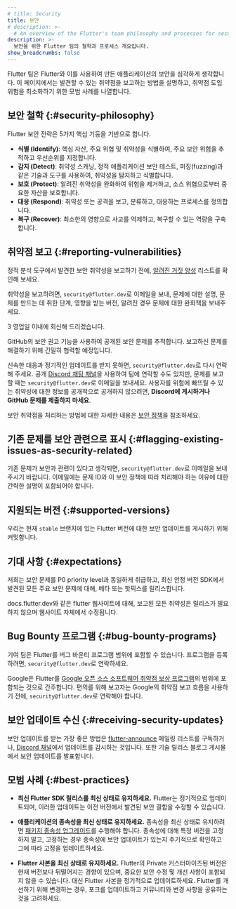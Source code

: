 ```yaml
---
# title: Security
title: 보안
# description: >-
  # An overview of the Flutter's team philosophy and processes for security.
description: >-
  보안을 위한 Flutter 팀의 철학과 프로세스 개요입니다.
show_breadcrumbs: false
---
```


Flutter 팀은 Flutter와 이를 사용하여 만든 애플리케이션의 보안을 심각하게 생각합니다. 
이 페이지에서는 발견할 수 있는 취약점을 보고하는 방법을 설명하고, 
취약점 도입 위험을 최소화하기 위한 모범 사례를 나열합니다.

## 보안 철학 {:#security-philosophy}

Flutter 보안 전략은 5가지 핵심 기둥을 기반으로 합니다.

* **식별 (Identify)**: 핵심 자산, 주요 위협 및 취약성을 식별하여, 주요 보안 위험을 추적하고 우선순위를 지정합니다.
* **감지 (Detect)**: 취약성 스캐닝, 정적 애플리케이션 보안 테스트, 퍼징(fuzzing)과 같은 기술과 도구를 사용하여, 
  취약성을 탐지하고 식별합니다.
* **보호 (Protect)**: 알려진 취약성을 완화하여 위험을 제거하고, 소스 위협으로부터 중요한 자산을 보호합니다.
* **대응 (Respond)**: 취약성 또는 공격을 보고, 분류하고, 대응하는 프로세스를 정의합니다.
* **복구 (Recover)**: 최소한의 영향으로 사고를 억제하고, 복구할 수 있는 역량을 구축합니다.

## 취약점 보고 {:#reporting-vulnerabilities}

정적 분석 도구에서 발견한 보안 취약성을 보고하기 전에, 
[알려진 거짓 양성][known false positives] 리스트를 확인해 보세요.

취약성을 보고하려면, `security@flutter.dev`로 이메일을 보내, 
문제에 대한 설명, 문제를 만드는 데 취한 단계, 영향을 받는 버전, 알려진 경우 문제에 대한 완화책을 보내주세요.

3 영업일 이내에 회신해 드리겠습니다.

GitHub의 보안 권고 기능을 사용하여 공개된 보안 문제를 추적합니다. 
보고하신 문제를 해결하기 위해 긴밀히 협력할 예정입니다.

신속한 대응과 정기적인 업데이트를 받지 못하면, `security@flutter.dev`로 다시 연락해 주세요. 
공개 [Discord 채팅 채널][Discord chat channels]을 사용하여 팀에 연락할 수도 있지만, 
문제를 보고할 때는 `security@flutter.dev`로 이메일을 보내세요. 
사용자를 위험에 빠뜨릴 수 있는 취약성에 대한 정보를 공개적으로 공개하지 않으려면, 
**Discord에 게시하거나 GitHub 문제를 제출하지 마세요**.

보안 취약점을 처리하는 방법에 대한 자세한 내용은 [보안 정책][security policy]을 참조하세요.

[Discord chat channels]: {{site.repo.flutter}}/blob/master/docs/contributing/Chat.md
[known false positives]: /reference/security-false-positives
[security policy]: {{site.repo.flutter}}/security/policy

## 기존 문제를 보안 관련으로 표시 {:#flagging-existing-issues-as-security-related}

기존 문제가 보안과 관련이 있다고 생각되면, 
`security@flutter.dev`로 이메일을 보내주시기 바랍니다. 
이메일에는 문제 ID와 이 보안 정책에 따라 처리해야 하는 이유에 대한 간략한 설명이 포함되어야 합니다.

## 지원되는 버전 {:#supported-versions}

우리는 현재 `stable` 브랜치에 있는 Flutter 버전에 대한 보안 업데이트를 게시하기 위해 커밋합니다.

## 기대 사항 {:#expectations}

저희는 보안 문제를 P0 priority level과 동일하게 취급하고, 
최신 안정 버전 SDK에서 발견된 모든 주요 보안 문제에 대해, 
베타 또는 핫픽스를 릴리스합니다.

docs.flutter.dev와 같은 flutter 웹사이트에 대해, 
보고된 모든 취약성은 릴리스가 필요하지 않으며 웹사이트 자체에서 수정됩니다.

## Bug Bounty 프로그램 {:#bug-bounty-programs}

기여 팀은 Flutter를 버그 바운티 프로그램 범위에 포함할 수 있습니다. 
프로그램을 등록하려면, `security@flutter.dev`로 연락하세요.

Google은 Flutter를 [Google 오픈 소스 소프트웨어 취약점 보상 프로그램][google-oss-vrp]의 범위에 포함되는 것으로 간주합니다. 
편의를 위해 보고자는 Google의 취약점 보고 흐름을 사용하기 전에, `security@flutter.dev`로 연락해야 합니다.

[google-oss-vrp]: https://bughunters.google.com/open-source-security

## 보안 업데이트 수신 {:#receiving-security-updates}

보안 업데이트를 받는 가장 좋은 방법은 [flutter-announce][] 메일링 리스트를 구독하거나, 
[Discord 채널][Discord channel]에서 업데이트를 감시하는 것입니다. 
또한 기술 릴리스 블로그 게시물에서 보안 업데이트를 발표합니다.

[Discord channel]: https://discord.gg/BS8KZyg
[flutter-announce]: {{site.groups}}/forum/#!forum/flutter-announce

## 모범 사례 {:#best-practices}

* **최신 Flutter SDK 릴리스를 최신 상태로 유지하세요.**
  Flutter는 정기적으로 업데이트되며, 이러한 업데이트는 이전 버전에서 발견된 보안 결함을 수정할 수 있습니다.

* **애플리케이션의 종속성을 최신 상태로 유지하세요.**
  종속성을 최신 상태로 유지하려면 [패키지 종속성 업그레이드][upgrade your package dependencies]를 수행해야 합니다. 
  종속성에 대해 특정 버전을 고정하지 말고, 
  고정하는 경우 종속성에 보안 업데이트가 있는지 주기적으로 확인하고 그에 따라 고정을 업데이트하세요.

* **Flutter 사본을 최신 상태로 유지하세요.**
  Flutter의 Private 커스터마이즈된 버전은 현재 버전보다 뒤떨어지는 경향이 있으며, 
  중요한 보안 수정 및 개선 사항이 포함되지 않을 수 있습니다. 
  대신 Flutter 사본을 정기적으로 업데이트하세요. 
  Flutter를 개선하기 위해 변경하는 경우, 
  포크를 업데이트하고 커뮤니티와 변경 사항을 공유하는 것을 고려하세요.

[upgrade your package dependencies]: /release/upgrade

